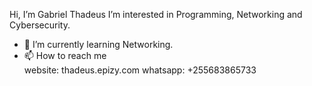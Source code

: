 Hi, I’m Gabriel Thadeus
I’m interested in Programming, Networking and Cybersecurity.
- 🌱 I’m currently learning Networking.
- 📫 How to reach me<br /> 
  website: thadeus.epizy.com
  whatsapp: +255683865733
